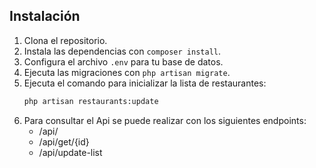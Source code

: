 ## Instalación

1. Clona el repositorio.
2. Instala las dependencias con `composer install`.
3. Configura el archivo `.env` para tu base de datos.
4. Ejecuta las migraciones con `php artisan migrate`.
5. Ejecuta el comando para inicializar la lista de restaurantes:
   ```bash
   php artisan restaurants:update
6. Para consultar el Api se puede realizar con los siguientes endpoints:
    - /api/
    - /api/get/{id}
    - /api/update-list
